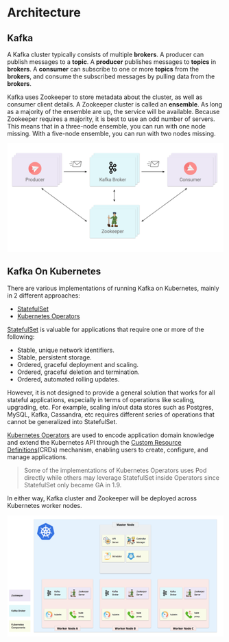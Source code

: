 # Architecture

## Kafka

A Kafka cluster typically consists of multiple **brokers**. A producer can publish messages to a **topic**. A **producer** publishes messages to **topics** in **brokers**. A **consumer** can subscribe to one or more **topics** from the **brokers**, and consume the subscribed messages by pulling data from the **brokers**.

Kafka uses Zookeeper to store metadata about the cluster, as well as consumer client details. A Zookeeper cluster is called an **ensemble**. As long as a majority of the ensemble are up, the service will be available. Because Zookeeper requires a majority, it is best to use an odd number of servers. This means that in a three-node ensemble, you can run with one node missing. With a five-node ensemble, you can run with two nodes missing.

![Apache Kafka Architecture](../.gitbook/assets/screen-shot-2018-05-28-at-2.49.06-pm.png)

## Kafka On Kubernetes

There are various implementations of running Kafka on Kubernetes, mainly in 2 different approaches:

* [StatefulSet](https://kubernetes.io/docs/concepts/workloads/controllers/statefulset/)
* [Kubernetes Operators](https://coreos.com/operators/)

[StatefulSet](https://kubernetes.io/docs/concepts/workloads/controllers/statefulset/) is valuable for applications that require one or more of the following:

* Stable, unique network identifiers.
* Stable, persistent storage.
* Ordered, graceful deployment and scaling.
* Ordered, graceful deletion and termination.
* Ordered, automated rolling updates.

However, it is not designed to provide a general solution that works for all stateful applications, especially in terms of operations like scaling, upgrading, etc. For example, scaling in/out data stores such as Postgres, MySQL, Kafka, Cassandra, etc requires different series of operations that cannot be generalized into StatefulSet.

[Kubernetes Operators](https://coreos.com/operators/) are used to encode application domain knowledge and extend the Kubernetes API through the [Custom Resource Definitions](https://kubernetes.io/docs/concepts/extend-kubernetes/api-extension/custom-resources/)\(CRDs\) mechanism, enabling users to create, configure, and manage applications.

> Some of the implementations of Kubernetes Operators uses Pod directly while others may leverage StatefulSet inside Operators since StatefulSet only became GA in 1.9.

In either way, Kafka cluster and Zookeeper will be deployed across Kubernetes worker nodes.

![Kafka On Kubernetes Architecture](../.gitbook/assets/screen-shot-2018-05-28-at-3.46.05-pm.png)



